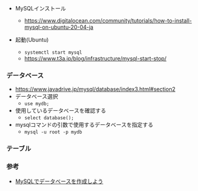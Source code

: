 * MySQLインストール
    * https://www.digitalocean.com/community/tutorials/how-to-install-mysql-on-ubuntu-20-04-ja

* 起動(Ubuntu)
    * ``` systemctl start mysql ```
    * https://www.t3a.jp/blog/infrastructure/mysql-start-stop/

### データベース
* https://www.javadrive.jp/mysql/database/index3.html#section2
* データベース選択
    * ``` use mydb; ```
* 使用しているデータベースを確認する
    * ``` select database(); ```
* mysqlコマンドの引数で使用するデータベースを指定する
    * ``` mysql -u root -p mydb ```

### テーブル

### 参考
* [MySQLでデータベースを作成しよう](https://prog-8.com/docs/mysql-database-setup)
